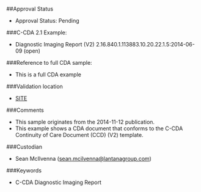 ##Approval Status 

* Approval Status: Pending

###C-CDA 2.1 Example:

* Diagnostic Imaging Report (V2) 2.16.840.1.113883.10.20.22.1.5:2014-06-09 (open)

###Reference to full CDA sample:
* This is a full CDA example


###Validation location

* [SITE](https://sitenv.org/sandbox-ccda/ccda-validator)


###Comments

* This sample originates from the 2014-11-12 publication.
* This example shows a CDA document that conforms to the C-CDA Continuity of Care Document (CCD) (V2) template.

###Custodian

* Sean McIlvenna (sean.mcilvenna@lantanagroup.com)


###Keywords

* C-CDA Diagnostic Imaging Report
